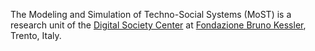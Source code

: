 The Modeling and Simulation of Techno-Social Systems (MoST) is a
research unit of the [Digital Society Center](https://digis.fbk.eu/)
at [Fondazione Bruno Kessler](https://www.fbk.eu/), Trento, Italy.
